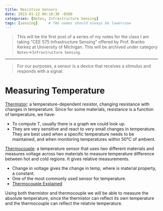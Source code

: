 ```yaml
---
title: Resistive Sensors
date: 2023-01-22 00:18:30 -0500
categories: [Notes, Infrastructure Sensing]
tags: [sensing]     # TAG names should always be lowercase
---
```


> This will be the first post of a series of my notes for the class I am taking "CEE 575 Infrastructure Sensing" offered by Prof. Branko Kerkez at University of Michigan. This will be archived under category `Notes`->`Infrastructure Sensing`. 

---

> For our purposes, a sensor is a  device that receives a stimulus and responds with a signal. 

# Measuring Temperature
[Thermistor](https://en.wikipedia.org/wiki/Thermistor): a temperature-dependent resistor, changing resistance with changes in temperature. Since for some materials, resistance is a function of temperature, we have:
- To compute T, usually there is a graph we could look up.
- They are very sensitive and react to very small changes in temperature. They are best used when a specific temperature needs to be maintained, and when monitoring temperatures within 50°C of ambient.

[Thermocouple](https://en.wikipedia.org/wiki/Thermocouple): a temperature sensor that uses two different materials and measures voltage across two materials to measure temperature difference between hot and cold regions. It gives relative measurements.

- Change in voltage gives the change in temp, where is material property, a constant.
- One of the most commonly used sensor for temperature. 
- [Thermocouple Explained](https://www.youtube.com/watch?v=mNoI62URtAk&t=2s)

Using both thermistor and thermocouple we will be able to measure the absolute temperature, since the thermistor can reflect its own temperature and the thermocouple can reflect the relatvie temperature. 